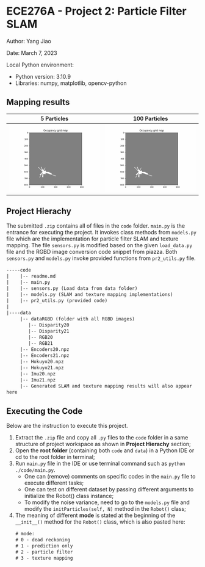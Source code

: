 # ECE276A - Project 2: Particle Filter SLAM

Author: Yang Jiao

Date: March 7, 2023

Local Python environment:

* Python version: 3.10.9
* Libraries: numpy, matplotlib, opencv-python

## Mapping results

| 5 Particles                                       | 100 Particles                            |
| ------------------------------------------------- | ---------------------------------------- |
| ![5 particles](figs/slam_5particles.gif "5 particles") | ![1696209669985](figs/slam_5particles.gif) |


## Project Hierachy

The submitted `.zip` contains all of files in the `code` folder. `main.py` is the entrance for executing the project. It invokes class methods from `models.py` file which are the implementation for particle filter SLAM and texture mapping. The file `sensors.py` is modified based on the given `load_data.py` file and the RGBD image conversion code snippet from piazza. Both `sensors.py` and `models.py` invoke provided functions from `pr2_utils.py` file.

```
-----code
|    |-- readme.md
|    |-- main.py
|    |-- sensors.py (Load data from data folder)
|    |-- models.py (SLAM and texture mapping implementations)
|    |-- pr2_utils.py (provided code)
|
|----data
     |-- dataRGBD (folder with all RGBD images)
        |-- Disparity20
        |-- Disparity21
        |-- RGB20
        |-- RGB21
     |-- Encoders20.npz
     |-- Encoders21.npz
     |-- Hokuyo20.npz
     |-- Hokuyo21.npz
     |-- Imu20.npz
     |-- Imu21.npz
     |-- Generated SLAM and texture mapping results will also appear here
```

## Executing the Code

Below are the instruction to execute this project.

1. Extract the `.zip` file and copy all `.py` files to the `code` folder in a same structure of project workspace as shown in **Project Hierachy** section;
2. Open the **root folder** (containing both `code` and `data`) in a Python IDE or cd to the root folder in terminal;
3. Run `main.py` file in the IDE or use terminal command such as `python ./code/main.py`.
   * One can (remove) comments on specific codes in the `main.py` file to execute different tasks;
   * One can test on different dataset by passing different arguments to initialize the Robot() class instance;
   * To modify the noise variance, need to go to the `models.py` file and modify the `initParticles(self, N)` method in the  `Robot()` class;
4. The meaning of different **mode** is stated at the beginning of the `__init__()` method for the `Robot()` class, which is also pasted here:
   ```
   # mode:
   # 0 - dead reckoning
   # 1 - prediction only
   # 2 - particle filter
   # 3 - texture mapping
   ```
